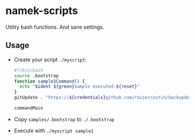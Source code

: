 # namek-scripts

Utility bash functions. And sane settings.

## Usage

- Create your script `./myscript`:

  ```bash
  #!/bin/bash
  source .bootstrap
  function sample1Command() {
    echo "$ident ${green}Sample executed.${reset}"
  }
  gitUpdate . "https://${credentials}github.com/raisercostin/backupdo.git"

  commandMain
  ```

- Copy `samples/.bootstrap` to `./.bootstrap`
- Execute with `./myscript sample1`
